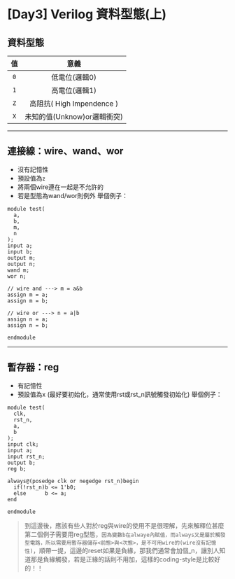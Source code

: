 
# [Day3] Verilog 資料型態(上)
## 資料型態
|  值  |   意義    |
|:---:|:----------:|
| `0` | 低電位(邏輯0)
| `1` | 高電位(邏輯1)
| `Z` | 高阻抗( High Impendence ) 
| `X` | 未知的值(Unknow)or邏輯衝突)

---

## 連接線：wire、wand、wor
- 沒有記憶性
- 預設值為`z`
- 將兩個wire連在一起是不允許的
- 若是型態為wand/wor則例外
舉個例子：
```
module test(
  a, 
  b, 
  m, 
  n
);
input a;
input b;
output m;
output n;
wand m;
wor n;
    
// wire and ---> m = a&b
assign m = a;
assign m = b;

// wire or ---> n = a|b
assign n = a;
assign n = b;

endmodule
```

---

## 暫存器：reg
- 有記憶性
- 預設值為x (最好要初始化，通常使用rst或rst_n訊號觸發初始化)
舉個例子：
```
module test(
  clk, 
  rst_n, 
  a, 
  b
);
input clk;
input a;
input rst_n;
output b;
reg b;
    
always@(posedge clk or negedge rst_n)begin
  if(!rst_n)b <= 1'b0;
  else      b <= a;
end
    
endmodule
```

> 到這邊後，應該有些人對於reg與wire的使用不是很理解，先來解釋位甚麼第二個例子需要用reg型態，`因為變數b在alwaye內賦值，而always又是屬於觸發型電路，所以需要用暫存器儲存<前態>與<次態>，是不可用wire的(wire沒有記憶性)`，順帶一提，這邊的reset如果是負緣，那我們通常會加個_n，讓別人知道那是負緣觸發，若是正緣的話則不用加，這樣的coding-style是比較好的！！

